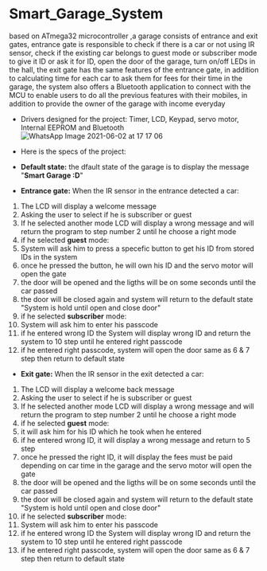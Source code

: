 # Smart_Garage_System
based on ATmega32 microcontroller ,a garage consists of entrance and exit gates, entrance gate is responsible to check if there is a car or not using IR sensor, 
check if the existing car belongs to guest mode or subscriber mode to give it ID or ask it for ID, open the door of the garage, 
turn on/off LEDs in the hall, the exit gate has the same features of the entrance gate, 
in addition to calculating time for each car to ask them for fees for their time in the garage, 
the system also offers a Bluetooth application to connect with the MCU to enable users to do all the previous features with their mobiles, 
in addition to provide the owner of the garage with income everyday 
- Drivers designed for the project: Timer, LCD, Keypad, servo motor, Internal EEPROM and Bluetooth
![WhatsApp Image 2021-06-02 at 17 17 06](https://user-images.githubusercontent.com/75904835/125091126-6ce99980-e0d0-11eb-8950-7c06b3c0d497.jpeg)


- Here is the specs of the project:
- **Default state:**
the dfault state of the garage is to display the message "**Smart Garage :D**" 
- **Entrance gate:**
When the IR sensor in the entrance detected a car:
1. The LCD will display a welcome message
2. Asking the user to select if he is subscriber or guest 
3. If he selected another mode LCD will display a wrong message and will return the program to step number 2 until he choose a right mode
4. if he selected **guest** mode:
 5. System will ask him to press a specefic button to get his ID from stored IDs in the system
 6. once he pressed the button, he will own his ID and the servo motor will open the gate 
 7. the door will be opened and the ligths will be on some seconds until the car passed 
 8. the door will be closed again and system will return to the default state "System is hold until open and close door"
 9. if he selected **subscriber** mode:
 10. System will ask him to enter his passcode 
 11. if he entered wrong ID the System will display wrong ID and return the system to 10 step until he entered right passcode
 12. if he entered right passcode, system will open the door same as 6 & 7 step then return to default state
 - **Exit gate:**
 When the IR sensor in the exit detected a car:
 1. The LCD will display a welcome back message
2. Asking the user to select if he is subscriber or guest 
3. If he selected another mode LCD will display a wrong message and will return the program to step number 2 until he choose a right mode
4. if he selected **guest** mode:
5. it will ask him for his ID which he took when he entered
6. if he entered wrong ID, it will display a wrong message and return to 5 step
7. once he pressed the right ID, it will display the fees must be paid depending on car time in the garage and the servo motor will open the gate 
8. the door will be opened and the ligths will be on some seconds until the car passed 
9. the door will be closed again and system will return to the default state "System is hold until open and close door"
  9. if he selected **subscriber** mode:
 10. System will ask him to enter his passcode 
 11. if he entered wrong ID the System will display wrong ID and return the system to 10 step until he entered right passcode
 12. if he entered right passcode, system will open the door same as 6 & 7 step then return to default state
  

